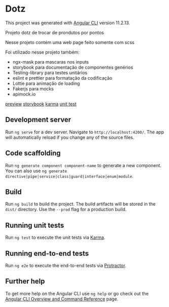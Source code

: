 # Dotz

This project was generated with [Angular CLI](https://github.com/angular/angular-cli) version 11.2.13.

Projeto dotz de trocar de prondutos por pontos

Nesse projeto contém uma web page feito somente com scss

Foi utilizado nesse projeto também:

- ngx-mask para mascaras nos inputs
- storybook para documentação de componentes genérios
- Testing-library para testes unitários
- eslint e prettier para formatação da codificação
- Lottie para animação de loading
- Fakerjs para mocks
- apimock.io

[preview](https://raw.githubusercontent.com/victorcmarinho/dotz/main/images/preview4.png)
[storybook](https://raw.githubusercontent.com/victorcmarinho/dotz/main/images/preview3.png)
[karma](https://raw.githubusercontent.com/victorcmarinho/dotz/main/images/preview2.png)
[unit test](https://raw.githubusercontent.com/victorcmarinho/dotz/main/images/preview.png)



## Development server

Run `ng serve` for a dev server. Navigate to `http://localhost:4200/`. The app will automatically reload if you change any of the source files.

## Code scaffolding

Run `ng generate component component-name` to generate a new component. You can also use `ng generate directive|pipe|service|class|guard|interface|enum|module`.

## Build

Run `ng build` to build the project. The build artifacts will be stored in the `dist/` directory. Use the `--prod` flag for a production build.

## Running unit tests

Run `ng test` to execute the unit tests via [Karma](https://karma-runner.github.io).

## Running end-to-end tests

Run `ng e2e` to execute the end-to-end tests via [Protractor](http://www.protractortest.org/).

## Further help

To get more help on the Angular CLI use `ng help` or go check out the [Angular CLI Overview and Command Reference](https://angular.io/cli) page.

